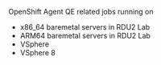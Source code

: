 OpenShift Agent QE related jobs running on

- x86_64 baremetal servers in RDU2 Lab
- ARM64  baremetal servers in RDU2 Lab
- VSphere
- VSphere 8